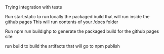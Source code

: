Trying integration with tests

Run start:static to run locally the packaged build that will run inside the github pages
This will run contents of your /docs folder 

Run npm run build:ghp to generate the packaged build for the github pages site

run build to build the artifacts that will go to npm publish